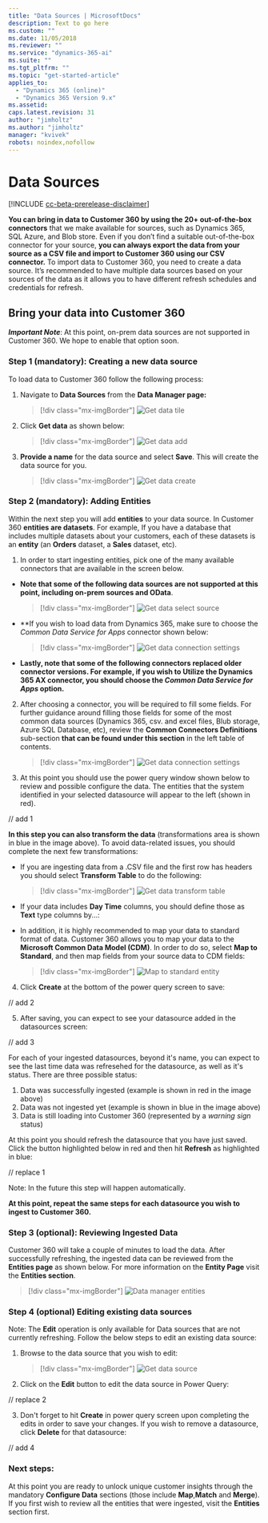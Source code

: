 ```yaml
---
title: "Data Sources | MicrosoftDocs"
description: Text to go here
ms.custom: ""
ms.date: 11/05/2018
ms.reviewer: ""
ms.service: "dynamics-365-ai"
ms.suite: ""
ms.tgt_pltfrm: ""
ms.topic: "get-started-article"
applies_to: 
  - "Dynamics 365 (online)"
  - "Dynamics 365 Version 9.x"
ms.assetid: 
caps.latest.revision: 31
author: "jimholtz"
ms.author: "jimholtz"
manager: "kvivek"
robots: noindex,nofollow
---
```

# Data Sources

[!INCLUDE [cc-beta-prerelease-disclaimer](../includes/cc-beta-prerelease-disclaimer.md)]

**You can bring in data to Customer 360 by using the 20+ out-of-the-box connectors** that we make available for sources, such as Dynamics 365, SQL Azure, and Blob store. Even if you don’t find a suitable out-of-the-box connector for your source, **you can always export the data from your source as a CSV file and import to Customer 360 using our CSV connector.** To import data to Customer 360, you need to create a data source. It’s recommended to have multiple data sources based on your sources of the data as it allows you to have different refresh schedules and credentials for refresh.

## Bring your data into Customer 360 

***Important Note***: At this point, on-prem data sources are not supported in Customer 360. 
We hope to enable that option soon.

### Step 1 (mandatory): Creating a new data source
To load data to Customer 360 follow the following process:

1. Navigate to **Data Sources** from the **Data Manager page:**

   > [!div class="mx-imgBorder"] 
   > ![](media/data-manager-get-data-tile.png "Get data tile")

2. Click **Get data** as shown below:

   > [!div class="mx-imgBorder"] 
   > ![](media/data-manager-get-data-add.png "Get data add")

3. **Provide a name** for the data source and select **Save**. This will create the data source for you. 

   > [!div class="mx-imgBorder"] 
   > ![](media/data-manager-get-data-create.png "Get data create")

### Step 2 (mandatory): Adding Entities
Within the next step you will add **entities** to your data source. In Customer 360 **entities are datasets**. For example, If you have a database that includes multiple datasets about your customers, each of these datasets is an **entity** (an **Orders** dataset, a **Sales** dataset, etc). 

1. In order to start ingesting entities, pick one of the many available connectors that are available in the screen below.
- **Note that some of the following data sources are not supported at this point, including on-prem sources and OData**. 

  > [!div class="mx-imgBorder"] 
  > ![](media/data-manager-get-select-source.png "Get data select source")

- **If you wish to load data from Dynamics 365, make sure to choose the  *Common Data Service for Apps* connector shown below:

   > [!div class="mx-imgBorder"] 
   > ![](media/data-manager-get-data-connection-settings.png "Get data connection settings")
   
- **Lastly, note that some of the following connectors replaced older connector versions. For example, if you wish to Utilize the Dynamics 365 AX connector, you should choose the *Common Data Service for Apps* option.**

2. After choosing a connector, you will be required to fill some fields. For further guidance around filling those fields for some of the most common data sources (Dynamics 365, csv. and excel files, Blub storage, Azure SQL Database, etc), review the **Common Connectors Definitions** sub-section **that can be found under this section** in the left table of contents.  

   > [!div class="mx-imgBorder"] 
   > ![](media/data-manager-get-data-connection-settings.png "Get data connection settings")

3. At this point you should use the power query window shown below to review and possible configure the data. The entities that the system identified in your selected datasource will appear to the left (shown in red). 

// add 1

**In this step you can also transform the data** (transformations area is shown in blue in the image above). To avoid data-related issues, you should complete the next few transformations:

- If you are ingesting data from a .CSV file and the first row has headers you should select **Transform Table** to do the following:

   > [!div class="mx-imgBorder"] 
   > ![](media/data-manager-get-data-transform-table.png "Get data transform table")

- If your data includes **Day Time** columns, you should define those as **Text** type columns by...:

- In addition, it is highly recommended to map your data to standard format of data. Customer 360 allows you to map your data to the **Microsoft Common Data Model (CDM)**. In order to do so, select **Map to Standard**, and then map fields from your source data to CDM fields:

  > [!div class="mx-imgBorder"] 
  > ![](media/data-manager-get-data-map-entity.png "Map to standard entity")

4. Click **Create** at the bottom of the power query screen to save:

// add 2

5. After saving, you can expect to see your datasource added in the datasources screen:

// add 3

For each of your ingested datasources, beyond it's name, you can expect to see the last time data was refresehed for the datasource, as well as it's status. There are three possible status: 
1. Data was successfully ingested (example is shown in red in the image above)
2. Data was not ingested yet (example is shown in blue in the image above)
3. Data is still loading into Customer 360 (represented by a *warning sign* status)

At this point you should refresh the datasource that you have just saved. Click the button highlighted below in red and then hit **Refresh** as highlighted in blue:

// replace 1

Note: In the future this step will happen automatically.

**At this point, repeat the same steps for each datasource you wish to ingest to Customer 360.**

### Step 3 (optional): Reviewing Ingested Data
Customer 360 will take a couple of minutes to load the data. After successfully refreshing, the ingested data can be reviewed from the **Entities page** as shown below. For more information on the **Entity Page** visit the **Entities section**.

> [!div class="mx-imgBorder"] 
> ![](media/data-manager-entities-data.png "Data manager entities")

### Step 4 (optional) Editing existing data sources
Note: The **Edit** operation is only available for Data sources that are not currently refreshing. 
Follow the below steps to edit an existing data source: 

1. Browse to the data source that you wish to edit:

   > [!div class="mx-imgBorder"] 
   > ![](media/data-manager-get-data-source.png "Get data source")

2. Click on the **Edit** button to edit the data source in Power Query: 

// replace 2

3. Don't forget to hit **Create** in power query screen upon completing the edits in order to save your changes. If you wish to remove a datasource, click **Delete** for that datasource:

// add 4

### Next steps: 
At this point you are ready to unlock unique customer insights through the mandatory **Configure Data** sections (those include **Map**,**Match** and **Merge**). If you first wish to review all the entities that were ingested, visit the **Entities** section first. 

